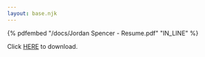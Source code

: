 ```yaml
---
layout: base.njk
---
```

<div class="pdf" title="Embedded resume PDF">{% pdfembed "/docs/Jordan Spencer - Resume.pdf" "IN_LINE" %}</div>

Click <a title="Download resume PDF" download="Jordan Spencer - Resume.pdf" href="/docs/Jordan Spencer - Resume.pdf">HERE</a> to download.